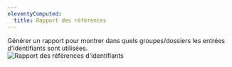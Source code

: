 ```yaml
---
eleventyComputed:
  title: Rapport des références
---
```

Générer un rapport pour montrer dans quels groupes/dossiers les entrées d'identifiants sont utilisées.  
![Rapport des références d'identifiants](https://webdevolutions.azureedge.net/docs/fr/rdm/mac/clip0212.png) 
